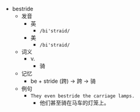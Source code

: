 - bestride
  - 发音
    - 英
      - `/bi'straid/`
    - 美
      - `/bi'straid/`
  - 词义
    - v.
      - 骑
  - 记忆
    - be + stride (跨) → 跨 → 骑
  - 例句
    - `They even bestride the carriage lamps.`
      - 他们甚至骑在马车的灯笼上。

